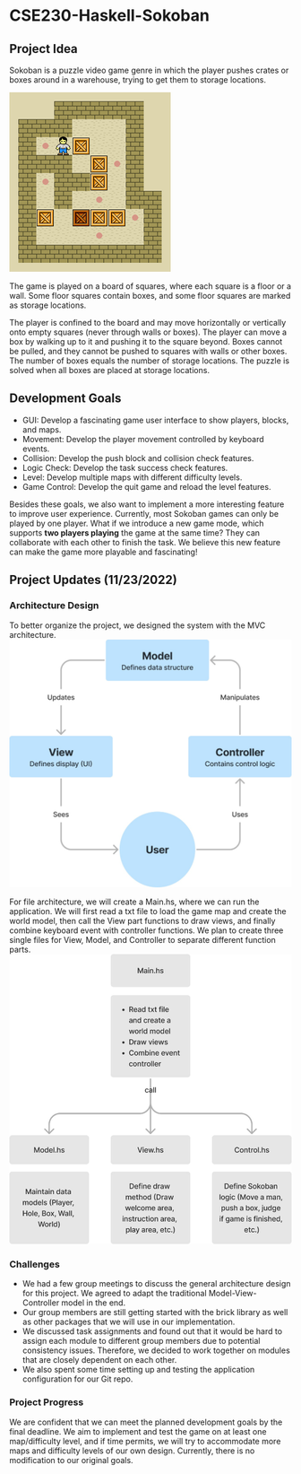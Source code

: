 # CSE230-Haskell-Sokoban

## Project Idea

Sokoban is a puzzle video game genre in which the player pushes crates or boxes around in a warehouse, trying to get them to storage locations. 

![](./assets/Sokoban_ani.gif)

The game is played on a board of squares, where each square is a floor or a wall. Some floor squares contain boxes, and some floor squares are marked as storage locations.

The player is confined to the board and may move horizontally or vertically onto empty squares (never through walls or boxes). The player can move a box by walking up to it and pushing it to the square beyond. Boxes cannot be pulled, and they cannot be pushed to squares with walls or other boxes. The number of boxes equals the number of storage locations. The puzzle is solved when all boxes are placed at storage locations.


## Development Goals

- GUI: Develop a fascinating game user interface to show players, blocks, and maps.
- Movement: Develop the player movement controlled by keyboard events.
- Collision: Develop the push block and collision check features.
- Logic Check: Develop the task success check features.
- Level: Develop multiple maps with different difficulty levels.
- Game Control: Develop the quit game and reload the level features.

Besides these goals, we also want to implement a more interesting feature to improve user experience. Currently, most Sokoban games can only be played by one player. What if we introduce a new game mode, which supports **two players playing** the game at the same time? They can collaborate with each other to finish the task. We believe this new feature can make the game more playable and fascinating!

## Project Updates (11/23/2022)

### Architecture Design
To better organize the project, we designed the system with the MVC architecture.
![](./assets/software_arc.jpg)

For file architecture, we will create a Main.hs, where we can run the application. We will first read a txt file to load the game map and create the world model, then call the View part functions to draw views, and finally combine keyboard event with controller functions.
We plan to create three single files for View, Model, and Controller to separate different function parts.
![](./assets/file_arc.jpg)

### Challenges

* We had a few group meetings to discuss the general architecture design for this project. We agreed to adapt the traditional Model-View-Controller model in the end.
* Our group members are still getting started with the brick library as well as other packages that we will use in our implementation.
* We discussed task assignments and found out that it would be hard to assign each module to different group members due to potential consistency issues. Therefore, we decided to work together on modules that are closely dependent on each other.
* We also spent some time setting up and testing the application configuration for our Git repo.


### Project Progress

We are confident that we can meet the planned development goals by the final deadline. We aim to implement and test the game on at least one map/difficulty level, and if time permits, we will try to accommodate more maps and difficulty levels of our own design. Currently, there is no modification to our original goals.